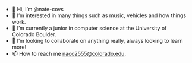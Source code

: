 - 👋 Hi, I’m @nate-covs
- 👀 I’m interested in many things such as music, vehicles and how things work.
- 🌱 I’m currently a junior in computer science at the University of Colorado Boulder.
- 💞️ I’m looking to collaborate on anything really, always looking to learn more!
- 📫 How to reach me naco2555@colorado.edu.


<!---
nate-covs/nate-covs is a ✨ special ✨ repository because its `README.md` (this file) appears on your GitHub profile.
You can click the Preview link to take a look at your changes.
--->
